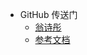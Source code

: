 * GitHub 传送门
  * [翁诗彤](https://wengsta.github.io/)
  * [参考文档](https://blog.csdn.net/Mark_md/article/details/121457115)


